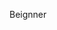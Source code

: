 <!DOCTYPE html>
<html lang="en">
<head>
    <meta charset="UTF-8">
    <meta name="viewport" content="width=device-width, initial-scale=1.0">
    <meta http-equiv="X-UA-Compatible" content="ie=edge">
    <title>Working</title>
</head>
<body>
    <p>Beignner </p>
</body>
</html>

